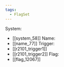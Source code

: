 ```yaml
---
tags:
  - FlagSet
---
```

System:
- [[system_58]]
Name:
- [[name_77]]
Trigger:
- [[r2101_trigger1]]
- [[r2101_trigger2]]
Flag:
- [[flag_12067]]
